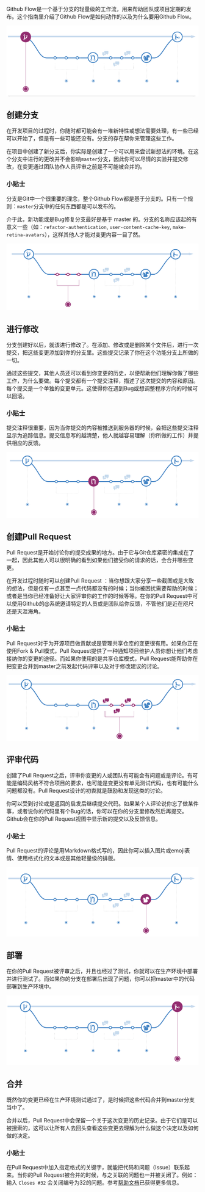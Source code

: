 Github Flow是一个基于分支的轻量级的工作流，用来帮助团队或项目定期的发布。这个指南里介绍了Github Flow是如何动作的以及为什么要用Github Flow。

![创建分支](../asset/create-branch.png)

## 创建分支

在开发项目的过程时，你随时都可能会有一堆新特性或想法需要处理，有一些已经可以开始了，但是有一些可能还没有。分支的存在帮你来管理这些工作。

在项目中创建了新分支后，你实际是创建了一个可以用来尝试新想法的环境。在这个分支中进行的更改并不会影响`master`分支，因此你可以尽情的实验并提交修改，在变更通过团队协作人员评审之前是不可能被合并的。

### 小贴士

分支是Git中一个很重要的理念，整个Github Flow都是基于分支的。只有一个规则：`master`分支中的任何东西都是可以发布的。

介于此，新功能或是Bug修复分支最好是基于 master 的。分支的名称应该起的有意义一些（如：`refactor-authentication`, `user-content-cache-key`, `make-retina-avatars`），这样其他人才能对变更内容一目了然。


![进行修改](../asset/add-commits.png)


## 进行修改

分支创建好以后，就该进行修改了。在添加、修改或是删除某个文件后，进行一次提交，把这些变更添加到你的分支里。这些提交记录了你在这个功能分支上所做的一切。

通过这些提交，其他人员还可以看到你变更的历史，以便帮助他们理解你做了哪些工作，为什么要做。每个提交都有一个提交注释，描述了这次提交的内容和原因。每个提交是一个单独的变更单元。这使得你在遇到Bug或想调整程序方向的时候可以回滚。


### 小贴士

提交注释很重要，因为当你提交的内容被推送到服务器的时候，会把这些提交注释显示为追踪信息。提交信息写的越清楚，他人就越容易理解（你所做的工作）并提供相应的反馈。


![创建Pull Request](../asset/open-a-pull-request.png)


## 创建Pull Request

Pull Request是开始讨论你的提交成果的地方。由于它与Git仓库紧密的集成在了一起，因此其他人可以很明确的看到如果他们接受你的请求的话，会合并哪些变更。

在开发过程时随时可以创建Pull Request ：当你想跟大家分享一些截图或是大致的想法，但是仅有一点甚至一点代码都没有的时候；当你被困扰需要帮助的时候；或者是当你已经准备好让大家评审你的工作的时候等等。在你的Pull Request中可以使用Github的@系统邀请特定的人员或是团队给你反馈，不管他们是近在咫尺还是天涯海角。

### 小贴士

Pull Request对于为开源项目做贡献或是管理共享仓库的变更很有用。如果你正在使用Fork & Pull模式，Pull Request提供了一种通知项目维护人员你想让他们考虑接纳你的变更的途径。而如果你使用的是共享仓库模式，Pull Request能帮助你在把变更合并到master之前发起代码评审以及对于修改建议的讨论。


![评审代码](../asset/discuss-and-review-your-code.png)


## 评审代码

创建了Pull Request之后，评审你变更的人或团队有可能会有问题或是评论。有可能是编码风格不符合项目的要求，也可能是变更没有单元测试代码，也有可能什么问题都没有。Pull Request设计的初衷就是鼓励和发现这类的讨论。

你可以受到讨论或是返回的启发后继续提交代码。如果某个人评论说你忘了做某件事，或者说你的代码里有个Bug的话，你可以在你的分支里修改然后再提交。Github会在你的Pull Request视图中显示新的提交以及反馈信息。

### 小贴士

Pull Request的评论是用Markdown格式写的，因此你可以插入图片或emoji表情、使用格式化的文本或是其他轻量级的排版。


![部署](../asset/deploy.png)

## 部署

在你的Pull Request被评审之后，并且也经过了测试，你就可以在生产环境中部署并进行测试了。而如果你的分支在部署后出现了问题，你可以把master中的代码部署到生产环境中。


![合并](../asset/merge.png)

## 合并

既然你的变更已经在生产环境测试通过了，是时候把这些代码合并到master分支当中了。

合并以后，Pull Request中会保留一个关于这次变更的历史记录。由于它们是可以被搜索的，这可以让所有人去回头查看这些变更去理解为什么做这个决定以及如何做的决定。


### 小贴士

在Pull Request中加入指定格式的关键字，就能把代码和问题（Issue）联系起来。当你的Pull Request被合并的时候，与之关联的问题也一并被关闭了。例如：输入 `Closes #32` 会关闭编号为32的问题。参考[帮助文档](https://help.github.com/articles/closing-issues-via-commit-messages)已获得更多信息。
